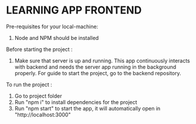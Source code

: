 # LEARNING APP FRONTEND

Pre-requisites for your local-machine: 

1. Node and NPM should be installed

Before starting the project : 

1. Make sure that server is up and running. This app continuously interacts with backend and needs the server app running in the background properly. For guide to start the project, go to the backend repository.

To run the project : 

1. Go to project folder
2. Run "npm i" to install dependencies for the project
3. Run "npm start" to start the app, it will automatically open in "http://localhost:3000"